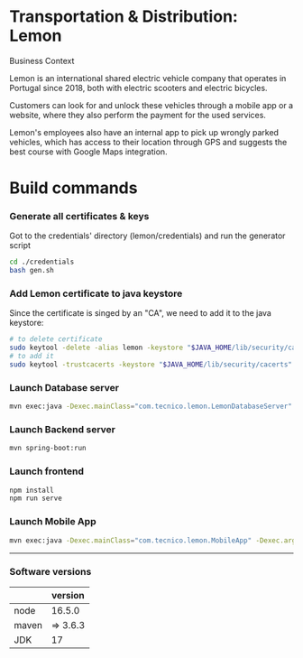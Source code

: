 # Transportation & Distribution: Lemon

Business Context

Lemon is an international shared electric vehicle company that operates in Portugal since 2018, both with electric scooters and electric bicycles.

Customers can look for and unlock these vehicles through a mobile app or a website, where they also perform the payment for the used services.

Lemon's employees also have an internal app to pick up wrongly parked vehicles, which has access to their location through GPS and suggests the best course with Google Maps integration.


# Build commands

### Generate all certificates & keys
Got to the credentials' directory (lemon/credentials) and run the generator script
``` bash
cd ./credentials
bash gen.sh
```

### Add Lemon certificate to java keystore
Since the certificate is singed by an "CA", we need to add it to the java keystore:
``` bash
# to delete certificate
sudo keytool -delete -alias lemon -keystore "$JAVA_HOME/lib/security/cacerts" -storepass changeit
# to add it
sudo keytool -trustcacerts -keystore "$JAVA_HOME/lib/security/cacerts" -storepass changeit -importcert -alias lemon -file <path-to-lemon>/lemon/server-backend/src/main/credentials/https-certificate.pem
```

### Launch Database server
``` bash
mvn exec:java -Dexec.mainClass="com.tecnico.lemon.LemonDatabaseServer" -Dexec.args=""
```

### Launch Backend server
``` bash
mvn spring-boot:run
```

### Launch frontend
``` bash
npm install
npm run serve
```

### Launch Mobile App
``` bash
mvn exec:java -Dexec.mainClass="com.tecnico.lemon.MobileApp" -Dexec.args=""
```


---
### Software versions
|       | version  |
|-------|----------|
| node  | 16.5.0   |
| maven | => 3.6.3 |
|  JDK  | 17       |


